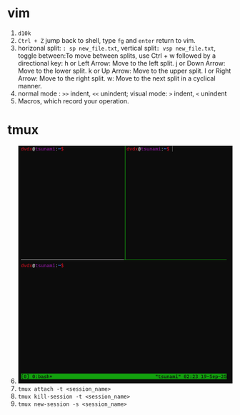 # vim

1. `d10k`
2. `Ctrl + Z` jump back to shell, type `fg` and `enter` return to vim.
3. horizonal split: `: sp new_file.txt`, vertical split`: vsp new_file.txt`, toggle between:To move between splits, use Ctrl + w followed by a directional key:
    h or Left Arrow: Move to the left split.
    j or Down Arrow: Move to the lower split.
    k or Up Arrow: Move to the upper split.
    l or Right Arrow: Move to the right split.
    w: Move to the next split in a cyclical manner.
4. normal mode : `>>` indent, `<<` unindent; visual mode: `>` indent, `<` unindent
5. Macros, which record your operation.

# tmux
6. ![alt text](image.png)
10. `tmux attach -t <session_name>`
11. `tmux kill-session -t <session_name>`
12. `tmux new-session -s <session_name>`